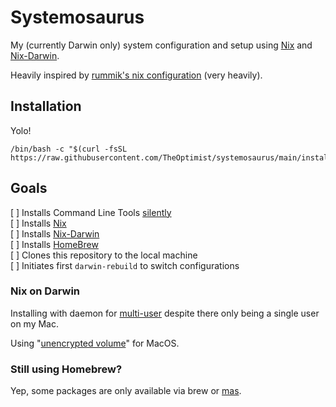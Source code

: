 # Systemosaurus
My (currently Darwin only) system configuration and setup using [Nix](https://nixos.org) and [Nix-Darwin](https://github.com/LnL7/nix-darwin).

Heavily inspired by [rummik's nix configuration](https://github.com/rummik/nixos-config) (very heavily).

## Installation
Yolo!
```
/bin/bash -c "$(curl -fsSL https://raw.githubusercontent.com/TheOptimist/systemosaurus/main/install)"
```

## Goals
[ ] Installs Command Line Tools [silently](https://apple.stackexchange.com/questions/107307/how-can-i-install-the-command-line-tools-completely-from-the-command-line/195963#195963)  
[ ] Installs [Nix](https://nixos.org)    
[ ] Installs [Nix-Darwin](https://github.com/LnL7/nix-darwin)  
[ ] Installs [HomeBrew](https://brew.sh)    
[ ] Clones this repository to the local machine  
[ ] Initiates first `darwin-rebuild` to switch configurations  

### Nix on Darwin
Installing with daemon for [multi-user](https://nixos.org/manual/nix/stable/#sect-multi-user-installation) despite there only being a single user on my Mac.

Using "[unencrypted volume](https://nixos.org/manual/nix/stable/#sect-macos-installation)" for MacOS.

### Still using Homebrew?
Yep, some packages are only available via brew or [mas](https://github.com/mas-cli/mas).